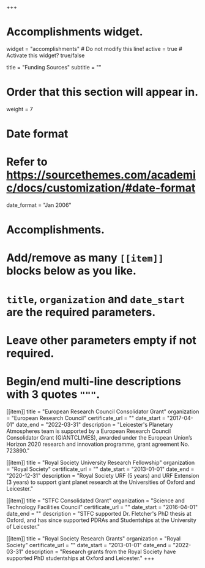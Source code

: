 +++
# Accomplishments widget.
widget = "accomplishments"  # Do not modify this line!
active = true  # Activate this widget? true/false

title = "Funding Sources"
subtitle = ""

# Order that this section will appear in.
weight = 7

# Date format
#   Refer to https://sourcethemes.com/academic/docs/customization/#date-format
date_format = "Jan 2006"

# Accomplishments.
#   Add/remove as many `[[item]]` blocks below as you like.
#   `title`, `organization` and `date_start` are the required parameters.
#   Leave other parameters empty if not required.
#   Begin/end multi-line descriptions with 3 quotes `"""`.

[[item]]
  title = "European Research Council Consolidator Grant"
  organization = "European Research Council"
  certificate_url = ""
  date_start = "2017-04-01"
  date_end = "2022-03-31"
  description = "Leicester's Planetary Atmospheres team is  supported by a European Research Council Consolidator Grant (GIANTCLIMES), awarded under the European Union’s Horizon 2020 research and innovation programme, grant agreement No. 723890."

[[item]]
  title = "Royal Society University Research Fellowship"
  organization = "Royal Society"
  certificate_url = ""
  date_start = "2013-01-01"
  date_end = "2020-12-31"
  description = "Royal Society URF (5 years) and URF Extension (3 years) to support giant planet research at the Universities of Oxford and Leicester."

[[item]]
  title = "STFC Consolidated Grant"
  organization = "Science and Technology Facilities Council"
  certificate_url = ""
  date_start = "2016-04-01"
  date_end = ""
  description = "STFC supported Dr. Fletcher's PhD thesis at Oxford, and has since supported PDRAs and Studentships at the University of Leicester."


  [[item]]
    title = "Royal Society Research Grants"
    organization = "Royal Society"
    certificate_url = ""
    date_start = "2013-01-01"
    date_end = "2022-03-31"
    description = "Research grants from the Royal Society have supported PhD studentships at Oxford and Leicester."
+++
